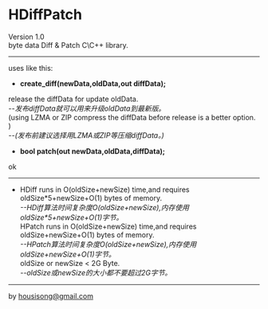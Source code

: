 HDiffPatch
================
Version 1.0  
byte data Diff & Patch  C\C++ library.  

---
uses like this:

*  **create_diff(newData,oldData,out diffData);**
  
  release the diffData for update oldData.  
  *--发布diffData就可以用来升级oldData到最新版。*  
  (using LZMA or ZIP compress the diffData before release is a better option. )  
  *--(发布前建议选择用LZMA或ZIP等压缩diffData。)*  
  
*  **bool patch(out newData,oldData,diffData);**
  
  ok  
  
---
*  
    HDiff runs in O(oldSize+newSize) time,and requires oldSize*5+newSize+O(1) bytes of memory.  
    *--HDiff算法时间复杂度O(oldSize+newSize),内存使用oldSize\*5+newSize+O(1)字节。*  
    HPatch runs in O(oldSize+newSize) time,and requires oldSize+newSize+O(1) bytes of memory.  
    *--HPatch算法时间复杂度O(oldSize+newSize),内存使用oldSize+newSize+O(1)字节。*  
    oldSize or newSize < 2G Byte.  
    *--oldSize或newSize的大小都不要超过2G字节。*  
  
---
by housisong@gmail.com  

